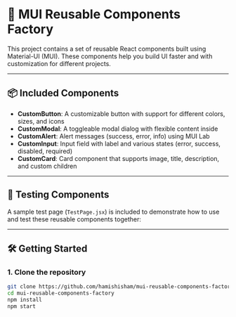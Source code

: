# 🌟 MUI Reusable Components Factory

This project contains a set of reusable React components built using Material-UI (MUI). These components help you build UI faster and with customization for different projects.

---


## 📦 Included Components

- **CustomButton**: A customizable button with support for different colors, sizes, and icons  
- **CustomModal**: A toggleable modal dialog with flexible content inside  
- **CustomAlert**: Alert messages (success, error, info) using MUI Lab  
- **CustomInput**: Input field with label and various states (error, success, disabled, required)  
- **CustomCard**: Card component that supports image, title, description, and custom children

---

## 🧪 Testing Components

A sample test page (`TestPage.jsx`) is included to demonstrate how to use and test these reusable components together:

---

## 🛠️ Getting Started

### 1. Clone the repository

```bash
git clone https://github.com/hamishisham/mui-reusable-components-factory.git
cd mui-reusable-components-factory
npm install
npm start

